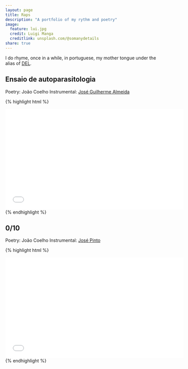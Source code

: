 ```yaml
---
layout: page
title: Raps
description: "A portfolio of my rythm and poetry"
image:
  feature: lui.jpg
  credit: Luigi Manga
  creditlink: unsplash.com/@somanydetails
share: true
---
```


I do rhyme, once in a while, in portuguese, my mother tongue under the alias of <a href="https://www.facebook.com/delvispr/" target = "_blank">DEL</a>.

<h2>Ensaio de autoparasitologia</h2>

Poetry: João Coelho
Instrumental: <a href="https://www.facebook.com/ZGcrAy/" target="_blank">José Guilherme Almeida</a>

{% highlight html %}
<iframe width="560" height="315" src="//www.youtube.com/watch?v=smj3xekOMI0" frameborder="0"> </iframe>
{% endhighlight %}

<h2>0/10</h2>

Poetry: João Coelho
Instrumental: <a href="https://www.facebook.com/LeVert-1703028409985952/" target="_blank">José Pinto</a>

{% highlight html %}
<iframe width="560" height="315" src="//www.youtube.com/watch?v=lSHjZ2m636E" frameborder="0"> </iframe>
{% endhighlight %}



